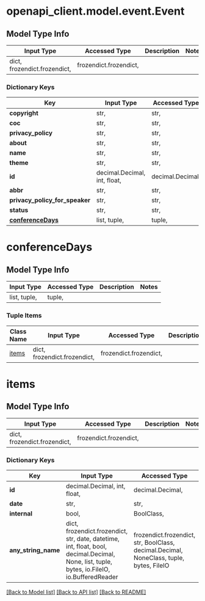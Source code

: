 # openapi_client.model.event.Event

## Model Type Info
Input Type | Accessed Type | Description | Notes
------------ | ------------- | ------------- | -------------
dict, frozendict.frozendict,  | frozendict.frozendict,  |  | 

### Dictionary Keys
Key | Input Type | Accessed Type | Description | Notes
------------ | ------------- | ------------- | ------------- | -------------
**copyright** | str,  | str,  |  | 
**coc** | str,  | str,  |  | 
**privacy_policy** | str,  | str,  |  | 
**about** | str,  | str,  |  | 
**name** | str,  | str,  |  | 
**theme** | str,  | str,  |  | 
**id** | decimal.Decimal, int, float,  | decimal.Decimal,  |  | 
**abbr** | str,  | str,  |  | 
**privacy_policy_for_speaker** | str,  | str,  |  | 
**status** | str,  | str,  |  | 
**[conferenceDays](#conferenceDays)** | list, tuple,  | tuple,  |  | [optional] 

# conferenceDays

## Model Type Info
Input Type | Accessed Type | Description | Notes
------------ | ------------- | ------------- | -------------
list, tuple,  | tuple,  |  | 

### Tuple Items
Class Name | Input Type | Accessed Type | Description | Notes
------------- | ------------- | ------------- | ------------- | -------------
[items](#items) | dict, frozendict.frozendict,  | frozendict.frozendict,  |  | 

# items

## Model Type Info
Input Type | Accessed Type | Description | Notes
------------ | ------------- | ------------- | -------------
dict, frozendict.frozendict,  | frozendict.frozendict,  |  | 

### Dictionary Keys
Key | Input Type | Accessed Type | Description | Notes
------------ | ------------- | ------------- | ------------- | -------------
**id** | decimal.Decimal, int, float,  | decimal.Decimal,  |  | [optional] 
**date** | str,  | str,  |  | [optional] 
**internal** | bool,  | BoolClass,  |  | [optional] 
**any_string_name** | dict, frozendict.frozendict, str, date, datetime, int, float, bool, decimal.Decimal, None, list, tuple, bytes, io.FileIO, io.BufferedReader | frozendict.frozendict, str, BoolClass, decimal.Decimal, NoneClass, tuple, bytes, FileIO | any string name can be used but the value must be the correct type | [optional]

[[Back to Model list]](../../README.md#documentation-for-models) [[Back to API list]](../../README.md#documentation-for-api-endpoints) [[Back to README]](../../README.md)

